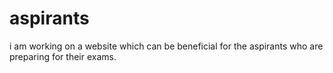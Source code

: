 # aspirants
i am working on a website which can be beneficial for the aspirants who are preparing for their exams.
